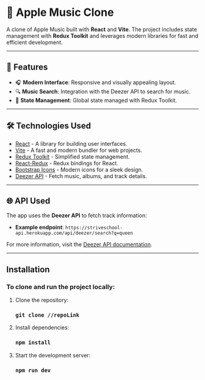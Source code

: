 # 🎵 Apple Music Clone

A clone of Apple Music built with **React** and **Vite**. The project includes state management with **Redux Toolkit** and leverages modern libraries for fast and efficient development.

---

## 🚀 Features

- 🎧 **Modern Interface**: Responsive and visually appealing layout.
- 🔍 **Music Search**: Integration with the Deezer API to search for music.
- 📂 **State Management**: Global state managed with Redux Toolkit.

---

## 🛠️ Technologies Used

- [React](https://reactjs.org/) - A library for building user interfaces.
- [Vite](https://vitejs.dev/) - A fast and modern bundler for web projects.
- [Redux Toolkit](https://redux-toolkit.js.org/) - Simplified state management.
- [React-Redux](https://react-redux.js.org/) - Redux bindings for React.
- [Bootstrap Icons](https://icons.getbootstrap.com/) - Modern icons for a sleek design.
- [Deezer API](https://developers.deezer.com/api) - Fetch music, albums, and track details.

---

## 🌐 API Used

The app uses the **Deezer API** to fetch track information:
- **Example endpoint**: `https://striveschool-api.herokuapp.com/api/deezer/search?q=queen`

For more information, visit the [Deezer API documentation](https://developers.deezer.com/api).

---

## Installation
### To clone and run the project locally:

1. Clone the repository:
   ### `git clone //repoLink`
2. Install dependencies:
   ### `npm install`
3. Start the development server:
   ### `npm run dev`

